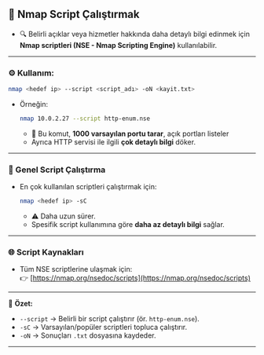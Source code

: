 ## 📜 Nmap Script Çalıştırmak

- 🔍 Belirli açıklar veya hizmetler hakkında daha detaylı bilgi edinmek için **Nmap scriptleri (NSE - Nmap Scripting Engine)** kullanılabilir.

---

### ⚙️ Kullanım:
```bash
nmap <hedef ip> --script <script_adı> -oN <kayit.txt>
```

- Örneğin:
  ```bash
  nmap 10.0.2.27 --script http-enum.nse
  ```
  - 🔎 Bu komut, **1000 varsayılan portu tarar**, açık portları listeler  
  - Ayrıca HTTP servisi ile ilgili **çok detaylı bilgi** döker.

---

### 📂 Genel Script Çalıştırma
- En çok kullanılan scriptleri çalıştırmak için:
  ```bash
  nmap <hedef ip> -sC
  ```
  - ⚠️ Daha uzun sürer.  
  - Spesifik script kullanımına göre **daha az detaylı bilgi** sağlar.

---

### 🌐 Script Kaynakları
- Tüm NSE scriptlerine ulaşmak için:  
  👉 [https://nmap.org/nsedoc/scripts](https://nmap.org/nsedoc/scripts)

---

📌 **Özet:**  
- `--script` → Belirli bir script çalıştırır (ör. `http-enum.nse`).  
- `-sC` → Varsayılan/popüler scriptleri topluca çalıştırır.  
- `-oN` → Sonuçları `.txt` dosyasına kaydeder.  

---

